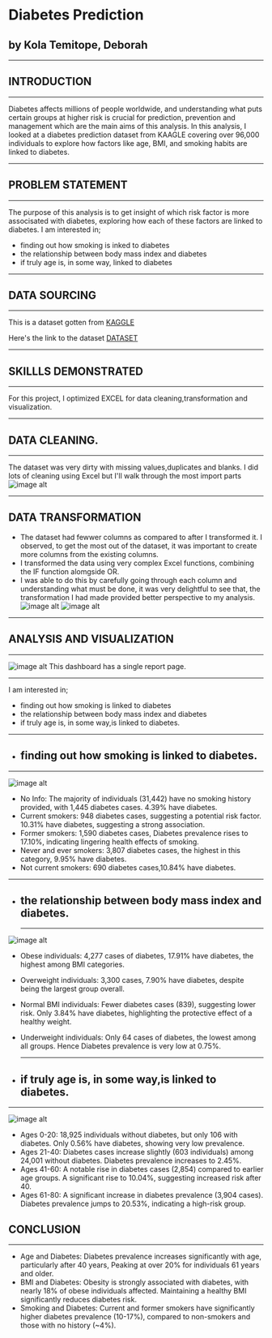 
# Diabetes Prediction
## by Kola Temitope, Deborah
___
## INTRODUCTION
___
Diabetes affects millions of people worldwide, and understanding what puts certain groups at higher risk is crucial for prediction, prevention and management which are the main aims of this analysis. 
In this analysis, I looked at a diabetes prediction dataset from KAAGLE covering over 96,000 individuals to explore how factors like age, BMI, and smoking habits are linked to diabetes.  
___

## PROBLEM STATEMENT
___

The purpose of this analysis is to get insight of which risk factor is more associsated with diabetes, exploring how each of these factors are linked to diabetes. I am interested in;
* finding out how smoking is inked to diabetes
* the relationship between body mass index and diabetes
* if truly age is, in some way, linked to diabetes
___
## DATA SOURCING
___
This is a dataset gotten from [KAGGLE](https://www.kaggle.com/)

Here's the link to the dataset [DATASET](https://www.kaggle.com/code/tumpanjawat/diabetes-eda-random-forest-hp/input)
___
## SKILLLS DEMONSTRATED
___
For this project, I optimized EXCEL for data cleaning,transformation and visualization.
___
## DATA CLEANING.
___
The dataset was very dirty with missing values,duplicates and blanks. I did lots of cleaning using Excel but I'll walk through the most import parts  
![image alt](https://github.com/Temitope-Kola/Diabetes-Analysis/blob/main/IMAGES/DIRT_%20DATA.png?raw=true)
___

## DATA TRANSFORMATION

* The dataset had fewwer columns as compared to after I transformed it. I observed, to get the most out of the dataset, it was important to create more columns from the existing columns.
* I transformed the data using very complex Excel functions, combining the IF function alomgside OR.
* I was able to do this by carefully going through each column and understanding what must be done, it was very delightful to see that, the transformation I had made provided better perspective to my analysis.
![image alt](https://github.com/Temitope-Kola/Diabetes-Analysis/blob/main/IMAGES/CLEANED_DATA.png?raw=true)
![image alt]()
___

## ANALYSIS AND VISUALIZATION
___  
![image alt](https://github.com/Temitope-Kola/Diabetes-Analysis/blob/main/IMAGES/DASHBOARD_ON_DIABETES_PREDICTION.png?raw=true)
This dashboard has a single report page.
___
I am interested in;
* finding out how smoking is linked to diabetes
* the relationship between body mass index and diabetes
* if truly age is, in some way,is linked to diabetes.

___

* ## finding out how smoking is linked to diabetes.
___  
![image alt](https://github.com/Temitope-Kola/Diabetes-Analysis/blob/main/IMAGES/SMOKING_SS.png?raw=true)  

* No Info: The majority of individuals (31,442) have no smoking history provided, with 1,445 diabetes cases. 4.39% have diabetes.
* Current smokers: 948 diabetes cases, suggesting a potential risk factor. 10.31% have diabetes, suggesting a strong association.
* Former smokers: 1,590 diabetes cases, Diabetes prevalence rises to 17.10%, indicating lingering health effects of smoking.
* Never and ever smokers: 3,807 diabetes cases, the highest in this category, 9.95% have diabetes.
* Not current smokers: 690 diabetes cases,10.84% have diabetes.

___
* ## the relationship between body mass index and diabetes.
  ___
 ![image alt](https://github.com/Temitope-Kola/Diabetes-Analysis/blob/main/IMAGES/BMI_SS.png?raw=true)
 
 * Obese individuals: 4,277 cases of diabetes, 17.91% have diabetes, the highest among BMI categories.
* Overweight individuals: 3,300 cases, 7.90% have diabetes, despite being the largest group overall.
* Normal BMI individuals: Fewer diabetes cases (839), suggesting lower risk. Only 3.84% have diabetes, highlighting the protective effect of a healthy weight.
* Underweight individuals: Only 64 cases of diabetes, the lowest among all groups. Hence Diabetes prevalence is very low at 0.75%.
  ___
  
* ## if truly age is, in some way,is linked to diabetes.
___  
![image alt](https://github.com/Temitope-Kola/Diabetes-Analysis/blob/main/IMAGES/AGE_SS.png)

* Ages 0-20: 18,925 individuals without diabetes, but only 106 with diabetes. Only 0.56% have diabetes, showing very low prevalence.
* Ages 21-40: Diabetes cases increase slightly (603 individuals) among 24,001 without diabetes. Diabetes prevalence increases to 2.45%.
* Ages 41-60: A notable rise in diabetes cases (2,854) compared to earlier age groups. A significant rise to 10.04%, suggesting increased risk after 40.
* Ages 61-80: A significant increase in diabetes prevalence (3,904 cases). Diabetes prevalence jumps to 20.53%, indicating a high-risk group.





## CONCLUSION
___
*	Age and Diabetes:
	Diabetes prevalence increases significantly with age, particularly after 40 years, Peaking at over 20% for individuals 61 years and older.
*	BMI and Diabetes:
Obesity is strongly associated with diabetes, with nearly 18% of obese individuals affected. Maintaining a healthy BMI significantly reduces diabetes risk.
 *	Smoking and Diabetes:
Current and former smokers have significantly higher diabetes prevalence (10-17%), compared to non-smokers and those with no history (~4%).

